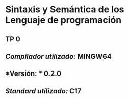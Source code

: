 # Sintaxis y Semántica de los Lenguaje de programación 
## TP 0

## *Compilador utilizado:* MINGW64
## *Versión: * 0.2.0
## *Standard utilizado:* C17
